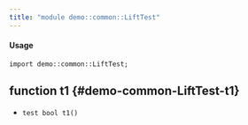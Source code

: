 ```yaml
---
title: "module demo::common::LiftTest"
---
```


#### Usage

`import demo::common::LiftTest;`


## function t1 {#demo-common-LiftTest-t1}

* ``test bool t1()``

